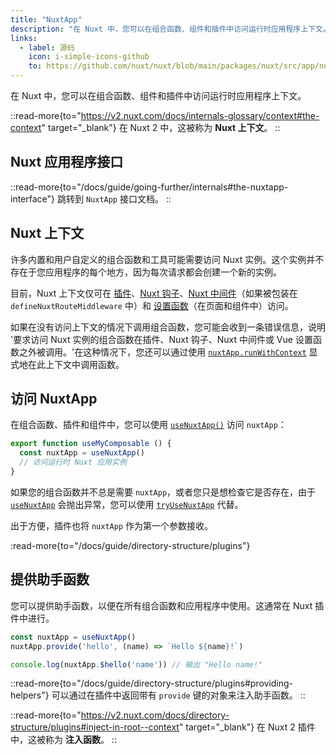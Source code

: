 ```yaml
---
title: "NuxtApp"
description: "在 Nuxt 中，您可以在组合函数、组件和插件中访问运行时应用程序上下文。"
links:
  - label: 源码
    icon: i-simple-icons-github
    to: https://github.com/nuxt/nuxt/blob/main/packages/nuxt/src/app/nuxt.ts
---
```


在 Nuxt 中，您可以在组合函数、组件和插件中访问运行时应用程序上下文。

::read-more{to="https://v2.nuxt.com/docs/internals-glossary/context#the-context" target="_blank"}
在 Nuxt 2 中，这被称为 **Nuxt 上下文**。
::

## Nuxt 应用程序接口

::read-more{to="/docs/guide/going-further/internals#the-nuxtapp-interface"}
跳转到 `NuxtApp` 接口文档。
::

## Nuxt 上下文

许多内置和用户自定义的组合函数和工具可能需要访问 Nuxt 实例。这个实例并不存在于您应用程序的每个地方，因为每次请求都会创建一个新的实例。

目前，Nuxt 上下文仅可在 [插件](/docs/guide/directory-structure/plugins)、[Nuxt 钩子](/docs/guide/going-further/hooks)、[Nuxt 中间件](/docs/guide/directory-structure/app/middleware)（如果被包装在 `defineNuxtRouteMiddleware` 中）和 [设置函数](https://vue.zhcndoc.com/api/composition-api-setup.html)（在页面和组件中）访问。

如果在没有访问上下文的情况下调用组合函数，您可能会收到一条错误信息，说明 '要求访问 Nuxt 实例的组合函数在插件、Nuxt 钩子、Nuxt 中间件或 Vue 设置函数之外被调用。'在这种情况下，您还可以通过使用 [`nuxtApp.runWithContext`](/docs/api/composables/use-nuxt-app#runwithcontext) 显式地在此上下文中调用函数。

## 访问 NuxtApp

在组合函数、插件和组件中，您可以使用 [`useNuxtApp()`](/docs/api/composables/use-nuxt-app) 访问 `nuxtApp`：

```ts [app/composables/useMyComposable.ts]
export function useMyComposable () {
  const nuxtApp = useNuxtApp()
  // 访问运行时 Nuxt 应用实例
}
```

如果您的组合函数并不总是需要 `nuxtApp`，或者您只是想检查它是否存在，由于 [`useNuxtApp`](/docs/api/composables/use-nuxt-app) 会抛出异常，您可以使用 [`tryUseNuxtApp`](/docs/api/composables/use-nuxt-app#tryusenuxtapp) 代替。

出于方便，插件也将 `nuxtApp` 作为第一个参数接收。

:read-more{to="/docs/guide/directory-structure/plugins"}

## 提供助手函数

您可以提供助手函数，以便在所有组合函数和应用程序中使用。这通常在 Nuxt 插件中进行。

```ts
const nuxtApp = useNuxtApp()
nuxtApp.provide('hello', (name) => `Hello ${name}!`)

console.log(nuxtApp.$hello('name')) // 输出 "Hello name!"
```

::read-more{to="/docs/guide/directory-structure/plugins#providing-helpers"}
可以通过在插件中返回带有 `provide` 键的对象来注入助手函数。
::

::read-more{to="https://v2.nuxt.com/docs/directory-structure/plugins#inject-in-root--context" target="_blank"}
在 Nuxt 2 插件中，这被称为 **注入函数**。
::
